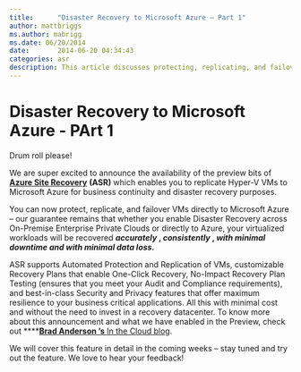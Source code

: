 ```yaml
---
title:      "Disaster Recovery to Microsoft Azure – Part 1"
author: mattbriggs
ms.author: mabrigg
ms.date: 06/20/2014
date:       2014-06-20 04:34:43
categories: asr
description: This article discusses protecting, replicating, and failover VMs directly to Microsoft Azure, Part 1.
---
```

# Disaster Recovery to Microsoft Azure - PArt 1

Drum roll please! 

We are super excited to announce the availability of the preview bits of [**Azure Site Recovery**](https://azure.microsoft.com/services/site-recovery/) **(ASR)** which enables you to replicate Hyper-V VMs to Microsoft Azure for business continuity and disaster recovery purposes. 

You can now protect, replicate, and failover VMs directly to Microsoft Azure – our guarantee remains that whether you enable Disaster Recovery across On-Premise Enterprise Private Clouds or directly to Azure, your virtualized workloads will be recovered **_accurately_ , _consistently_ , _with_ _minimal downtime and with minimal data loss._**

ASR supports Automated Protection and Replication of VMs, customizable Recovery Plans that enable One-Click Recovery, No-Impact Recovery Plan Testing (ensures that you meet your Audit and Compliance requirements), and best-in-class Security and Privacy features that offer maximum resilience to your business critical applications. All this with minimal cost and without the need to invest in a recovery datacenter. To know more about this announcement and what we have enabled in the Preview, check out ****[**Brad Anderson ’s** In the Cloud blog](https://blogs.technet.com/b/in_the_cloud/archive/2014/06/19/announcing-the-preview-of-disaster-recovery-to-azure-using-azure-site-recovery.aspx). 

We will cover this feature in detail in the coming weeks – stay tuned and try out the feature. We love to hear your feedback!
